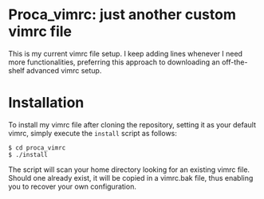 # Proca_vimrc: just another custom vimrc file

This is my current vimrc file setup. I keep adding lines whenever I need more functionalities, preferring this approach to downloading an off-the-shelf advanced vimrc setup.

# Installation

To install my vimrc file after cloning the repository, setting it as your default vimrc, simply execute the ```install``` script as follows:
```
$ cd proca_vimrc
$ ./install
```
The script will scan your home directory looking for an existing vimrc file. Should one already exist, it will be copied in a vimrc.bak file, thus enabling you to recover your own configuration.

